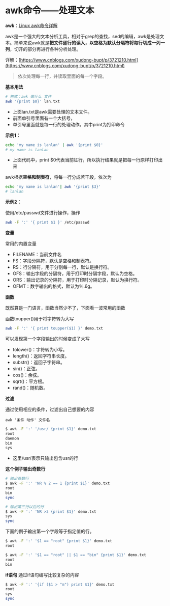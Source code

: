 # awk命令——处理文本

**awk**：[Linux awk命令详解](https://www.cnblogs.com/ftl1012/p/awk.html)

awk是一个强大的文本分析工具，相对于grep的查找，sed的编辑，awk是处理文本。简单来说awk就是**把文件逐行的读入，以空格为默认分隔符将每行切成一列一列**，切开的部分再进行各种分析处理。

详解：[https://www.cnblogs.com/xudong-bupt/p/3721210.html](https://www.cnblogs.com/xudong-bupt/p/3721210.html)

> 依次处理每一行，并读取里面的每一个字段。

**基本用法**

```bash
# 格式：awk 做什么 文件
awk '{print $0}' lan.txt
```

* 上面lan.txt是awk需要处理的文本文件。
* 前面单引号里面有一个大括号，
* 单引号里面就是每一行的处理动作。其中print为打印命令

**示例1：**

```bash
echo 'my name is lanlan' | awk '{print $0}'
# my name is lanlan
```

* 上面代码中，print $0代表当前征行，所以执行结果就是把每一行原样打印出来

awk根据**空格和制表符**，将每一行分成若干段，依次为

```bash
echo 'my name is lanlan'| awk '{print $3}'
# lanlan
```

**示例2：**

使用/etc/passwd文件进行操作，操作

```bash
awk -F ':' '{ print $1 }' /etc/passwd
```

**变量**

常用的内置变量

* FILENAME：当前文件名
* FS：字段分隔符，默认是空格和制表符。
* RS：行分隔符，用于分割每一行，默认是换行符。
* OFS：输出字段的分隔符，用于打印时分隔字段，默认为空格。
* ORS：输出记录的分隔符，用于打印时分隔记录，默认为换行符。
* OFMT：数字输出的格式，默认为％.6g。

**函数**

既然算是一门语言，函数当然少不了，下面看一波常用的函数

函数toupper\(\)用于将字符转为大写

```bash
awk -F ':' '{ print toupper($1) }' demo.txt
```

可以发现第一个字段输出的时候变成了大写

* tolower\(\)：字符转为小写。
* length\(\)：返回字符串长度。
* substr\(\)：返回子字符串。
* sin\(\)：正弦。
* cos\(\)：余弦。
* sqrt\(\)：平方根。
* rand\(\)：随机数。

**过滤**

通过使用相应的条件，过滤出自己想要的内容

```text
awk '条件 动作' 文件名
```

```bash
$ awk -F ':' '/usr/ {print $1}' demo.txt
root
daemon
bin
sys
```

* 这里/usr/表示只输出包含usr的行

**这个例子输出奇数行**

```bash
# 输出奇数行
$ awk -F ':' 'NR % 2 == 1 {print $1}' demo.txt
root
bin
sync

# 输出第三行以后的行
$ awk -F ':' 'NR >3 {print $1}' demo.txt
sys
sync
```

下面的例子输出第一个字段等于指定值的行。

```bash
$ awk -F ':' '$1 == "root" {print $1}' demo.txt
root

$ awk -F ':' '$1 == "root" || $1 == "bin" {print $1}' demo.txt
root
bin
```

**if语句**  通过if语句编写比较复杂的内容

```bash
$ awk -F ':' '{if ($1 > "m") print $1}' demo.txt
root
sys
sync
```

